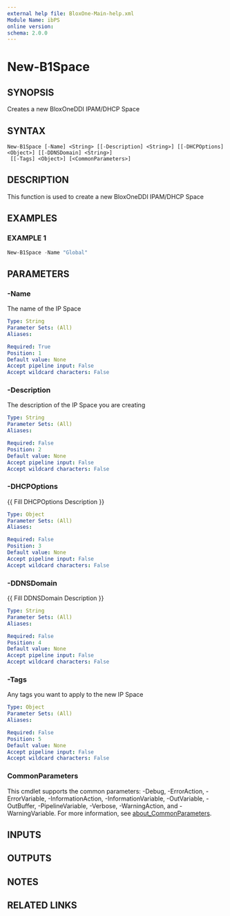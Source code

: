 ```yaml
---
external help file: BloxOne-Main-help.xml
Module Name: ibPS
online version:
schema: 2.0.0
---
```


# New-B1Space

## SYNOPSIS
Creates a new BloxOneDDI IPAM/DHCP Space

## SYNTAX

```
New-B1Space [-Name] <String> [[-Description] <String>] [[-DHCPOptions] <Object>] [[-DDNSDomain] <String>]
 [[-Tags] <Object>] [<CommonParameters>]
```

## DESCRIPTION
This function is used to create a new BloxOneDDI IPAM/DHCP Space

## EXAMPLES

### EXAMPLE 1
```powershell
New-B1Space -Name "Global"
```

## PARAMETERS

### -Name
The name of the IP Space

```yaml
Type: String
Parameter Sets: (All)
Aliases:

Required: True
Position: 1
Default value: None
Accept pipeline input: False
Accept wildcard characters: False
```

### -Description
The description of the IP Space you are creating

```yaml
Type: String
Parameter Sets: (All)
Aliases:

Required: False
Position: 2
Default value: None
Accept pipeline input: False
Accept wildcard characters: False
```

### -DHCPOptions
{{ Fill DHCPOptions Description }}

```yaml
Type: Object
Parameter Sets: (All)
Aliases:

Required: False
Position: 3
Default value: None
Accept pipeline input: False
Accept wildcard characters: False
```

### -DDNSDomain
{{ Fill DDNSDomain Description }}

```yaml
Type: String
Parameter Sets: (All)
Aliases:

Required: False
Position: 4
Default value: None
Accept pipeline input: False
Accept wildcard characters: False
```

### -Tags
Any tags you want to apply to the new IP Space

```yaml
Type: Object
Parameter Sets: (All)
Aliases:

Required: False
Position: 5
Default value: None
Accept pipeline input: False
Accept wildcard characters: False
```

### CommonParameters
This cmdlet supports the common parameters: -Debug, -ErrorAction, -ErrorVariable, -InformationAction, -InformationVariable, -OutVariable, -OutBuffer, -PipelineVariable, -Verbose, -WarningAction, and -WarningVariable. For more information, see [about_CommonParameters](http://go.microsoft.com/fwlink/?LinkID=113216).

## INPUTS

## OUTPUTS

## NOTES

## RELATED LINKS
